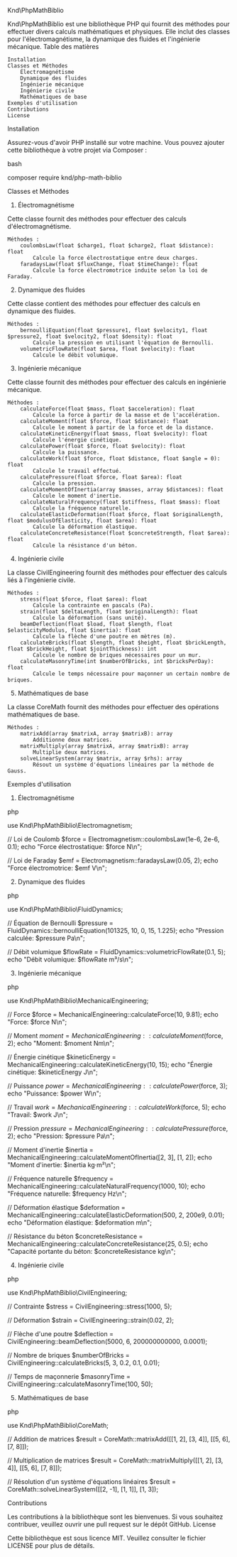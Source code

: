 Knd\PhpMathBiblio

Knd\PhpMathBiblio est une bibliothèque PHP qui fournit des méthodes pour effectuer divers calculs mathématiques et physiques. Elle inclut des classes pour l'électromagnétisme, la dynamique des fluides et l'ingénierie mécanique.
Table des matières

    Installation
    Classes et Méthodes
        Électromagnétisme
        Dynamique des fluides
        Ingénierie mécanique
        Ingénierie civile
        Mathématiques de base
    Exemples d'utilisation
    Contributions
    License

Installation

Assurez-vous d'avoir PHP installé sur votre machine. Vous pouvez ajouter cette bibliothèque à votre projet via Composer :

bash

composer require knd/php-math-biblio

Classes et Méthodes
1. Électromagnétisme

Cette classe fournit des méthodes pour effectuer des calculs d'électromagnétisme.

    Méthodes :
        coulombsLaw(float $charge1, float $charge2, float $distance): float
            Calcule la force électrostatique entre deux charges.
        faradaysLaw(float $fluxChange, float $timeChange): float
            Calcule la force électromotrice induite selon la loi de Faraday.

2. Dynamique des fluides

Cette classe contient des méthodes pour effectuer des calculs en dynamique des fluides.

    Méthodes :
        bernoulliEquation(float $pressure1, float $velocity1, float $pressure2, float $velocity2, float $density): float
            Calcule la pression en utilisant l'équation de Bernoulli.
        volumetricFlowRate(float $area, float $velocity): float
            Calcule le débit volumique.

3. Ingénierie mécanique

Cette classe fournit des méthodes pour effectuer des calculs en ingénierie mécanique.

    Méthodes :
        calculateForce(float $mass, float $acceleration): float
            Calcule la force à partir de la masse et de l'accélération.
        calculateMoment(float $force, float $distance): float
            Calcule le moment à partir de la force et de la distance.
        calculateKineticEnergy(float $mass, float $velocity): float
            Calcule l'énergie cinétique.
        calculatePower(float $force, float $velocity): float
            Calcule la puissance.
        calculateWork(float $force, float $distance, float $angle = 0): float
            Calcule le travail effectué.
        calculatePressure(float $force, float $area): float
            Calcule la pression.
        calculateMomentOfInertia(array $masses, array $distances): float
            Calcule le moment d'inertie.
        calculateNaturalFrequency(float $stiffness, float $mass): float
            Calcule la fréquence naturelle.
        calculateElasticDeformation(float $force, float $originalLength, float $modulusOfElasticity, float $area): float
            Calcule la déformation élastique.
        calculateConcreteResistance(float $concreteStrength, float $area): float
            Calcule la résistance d'un béton.

4. Ingénierie civile

La classe CivilEngineering fournit des méthodes pour effectuer des calculs liés à l'ingénierie civile.

    Méthodes :
        stress(float $force, float $area): float
            Calcule la contrainte en pascals (Pa).
        strain(float $deltaLength, float $originalLength): float
            Calcule la déformation (sans unité).
        beamDeflection(float $load, float $length, float $elasticityModulus, float $inertia): float
            Calcule la flèche d'une poutre en mètres (m).
        calculateBricks(float $length, float $height, float $brickLength, float $brickHeight, float $jointThickness): int
            Calcule le nombre de briques nécessaires pour un mur.
        calculateMasonryTime(int $numberOfBricks, int $bricksPerDay): float
            Calcule le temps nécessaire pour maçonner un certain nombre de briques.

5. Mathématiques de base

La classe CoreMath fournit des méthodes pour effectuer des opérations mathématiques de base.

    Méthodes :
        matrixAdd(array $matrixA, array $matrixB): array
            Additionne deux matrices.
        matrixMultiply(array $matrixA, array $matrixB): array
            Multiplie deux matrices.
        solveLinearSystem(array $matrix, array $rhs): array
            Résout un système d'équations linéaires par la méthode de Gauss.

Exemples d'utilisation
1. Électromagnétisme

php

use Knd\PhpMathBiblio\Electromagnetism;

// Loi de Coulomb
$force = Electromagnetism::coulombsLaw(1e-6, 2e-6, 0.1);
echo "Force électrostatique: $force N\n";

// Loi de Faraday
$emf = Electromagnetism::faradaysLaw(0.05, 2);
echo "Force électromotrice: $emf V\n";

2. Dynamique des fluides

php

use Knd\PhpMathBiblio\FluidDynamics;

// Équation de Bernoulli
$pressure = FluidDynamics::bernoulliEquation(101325, 10, 0, 15, 1.225);
echo "Pression calculée: $pressure Pa\n";

// Débit volumique
$flowRate = FluidDynamics::volumetricFlowRate(0.1, 5);
echo "Débit volumique: $flowRate m³/s\n";

3. Ingénierie mécanique

php

use Knd\PhpMathBiblio\MechanicalEngineering;

// Force
$force = MechanicalEngineering::calculateForce(10, 9.81);
echo "Force: $force N\n";

// Moment
$moment = MechanicalEngineering::calculateMoment($force, 2);
echo "Moment: $moment Nm\n";

// Énergie cinétique
$kineticEnergy = MechanicalEngineering::calculateKineticEnergy(10, 15);
echo "Énergie cinétique: $kineticEnergy J\n";

// Puissance
$power = MechanicalEngineering::calculatePower($force, 3);
echo "Puissance: $power W\n";

// Travail
$work = MechanicalEngineering::calculateWork($force, 5);
echo "Travail: $work J\n";

// Pression
$pressure = MechanicalEngineering::calculatePressure($force, 2);
echo "Pression: $pressure Pa\n";

// Moment d'inertie
$inertia = MechanicalEngineering::calculateMomentOfInertia([2, 3], [1, 2]);
echo "Moment d'inertie: $inertia kg·m²\n";

// Fréquence naturelle
$frequency = MechanicalEngineering::calculateNaturalFrequency(1000, 10);
echo "Fréquence naturelle: $frequency Hz\n";

// Déformation élastique
$deformation = MechanicalEngineering::calculateElasticDeformation(500, 2, 200e9, 0.01);
echo "Déformation élastique: $deformation m\n";

// Résistance du béton
$concreteResistance = MechanicalEngineering::calculateConcreteResistance(25, 0.5);
echo "Capacité portante du béton: $concreteResistance kg\n";

4. Ingénierie civile

php

use Knd\PhpMathBiblio\CivilEngineering;

// Contrainte
$stress = CivilEngineering::stress(1000, 5);

// Déformation
$strain = CivilEngineering::strain(0.02, 2);

// Flèche d'une poutre
$deflection = CivilEngineering::beamDeflection(5000, 6, 200000000000, 0.0001);

// Nombre de briques
$numberOfBricks = CivilEngineering::calculateBricks(5, 3, 0.2, 0.1, 0.01);

// Temps de maçonnerie
$masonryTime = CivilEngineering::calculateMasonryTime(100, 50);

5. Mathématiques de base

php

use Knd\PhpMathBiblio\CoreMath;

// Addition de matrices
$result = CoreMath::matrixAdd([[1, 2], [3, 4]], [[5, 6], [7, 8]]);

// Multiplication de matrices
$result = CoreMath::matrixMultiply([[1, 2], [3, 4]], [[5, 6], [7, 8]]);

// Résolution d'un système d'équations linéaires
$result = CoreMath::solveLinearSystem([[2, -1], [1, 1]], [1, 3]);

Contributions

Les contributions à la bibliothèque sont les bienvenues. Si vous souhaitez contribuer, veuillez ouvrir une pull request sur le dépôt GitHub.
License

Cette bibliothèque est sous licence MIT. Veuillez consulter le fichier LICENSE pour plus de détails.
